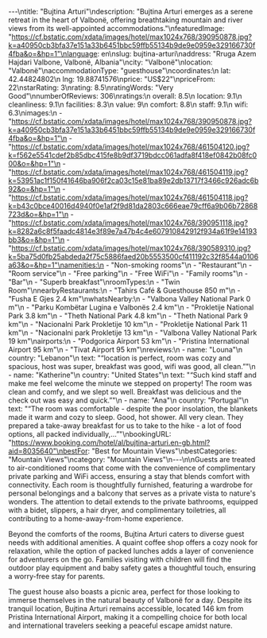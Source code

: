 ---\ntitle: "Bujtina Arturi"\ndescription: "Bujtina Arturi emerges as a serene retreat in the heart of Valbonë, offering breathtaking mountain and river views from its well-appointed accommodations."\nfeaturedImage: "https://cf.bstatic.com/xdata/images/hotel/max1024x768/390950878.jpg?k=a40950cb3bfa37e151a33b6451bbc59ffb55134b9de9e0959e329166730f4fba&o=&hp=1"\nlanguage: en\nslug: bujtina-arturi\naddress: "Rruga Azem Hajdari Valbone, Valbonë, Albania"\ncity: "Valbonë"\nlocation: "Valbonë"\naccommodationType: "guesthouse"\ncoordinates:\n  lat: 42.44824802\n  lng: 19.88741576\nprice: "US$22"\npriceFrom: 22\nstarRating: 3\nrating: 8.5\nratingWords: "Very Good"\nnumberOfReviews: 306\nratings:\n  overall: 8.5\n  location: 9.1\n  cleanliness: 9.1\n  facilities: 8.3\n  value: 9\n  comfort: 8.8\n  staff: 9.1\n  wifi: 6.3\nimages:\n  - "https://cf.bstatic.com/xdata/images/hotel/max1024x768/390950878.jpg?k=a40950cb3bfa37e151a33b6451bbc59ffb55134b9de9e0959e329166730f4fba&o=&hp=1"\n  - "https://cf.bstatic.com/xdata/images/hotel/max1024x768/461504120.jpg?k=f562e5541cdef2b85dbc415fe8b9df3719bdcc061adfa8f418ef0842b08fc000&o=&hp=1"\n  - "https://cf.bstatic.com/xdata/images/hotel/max1024x768/461504119.jpg?k=53951ac1f150f41646ba906f2ca03c15e81ba89e2db13717f3466c926adc6b92&o=&hp=1"\n  - "https://cf.bstatic.com/xdata/images/hotel/max1024x768/461504118.jpg?k=b43c0bce40016d4940f0e1af2f9d81da2803c666eae79cff6a9b06b72868723d&o=&hp=1"\n  - "https://cf.bstatic.com/xdata/images/hotel/max1024x768/390951118.jpg?k=8282a6c8f5faadc4814e3f89e7a47b4c4e607910842912f934a61f9e14193bb3&o=&hp=1"\n  - "https://cf.bstatic.com/xdata/images/hotel/max1024x768/390589310.jpg?k=5ba75d0fb25abdeda2f75c5886faed20b5553500cf411192c32f8544a0106a63&o=&hp=1"\namenities:\n  - "Non-smoking rooms"\n  - "Restaurant"\n  - "Room service"\n  - "Free parking"\n  - "Free WiFi"\n  - "Family rooms"\n  - "Bar"\n  - "Superb breakfast"\nroomTypes:\n  - "Twin Room"\nnearbyRestaurants:\n  - "Tahirs Café & Guesthouse 850 m"\n  - "Fusha E Gjes 2.4 km"\nwhatsNearby:\n  - "Valbona Valley National Park 0 m"\n  - "Parku Kombëtar Lugina e Valbonës 2.4 km"\n  - "Prokletije National Park 3.8 km"\n  - "Theth National Park 4.8 km"\n  - "Theth National Park 9 km"\n  - "Nacionalni Park Prokletije 10 km"\n  - "Prokletije National Park 11 km"\n  - "Nacionalni park Prokletije 13 km"\n  - "Valbona Valley National Park 19 km"\nairports:\n  - "Podgorica Airport 53 km"\n  - "Pristina International Airport 95 km"\n  - "Tivat Airport 95 km"\nreviews:\n  - name: "Louna"\n    country: "Lebanon"\n    text: "“location is perfect, room was cozy and spacious, host was super, breakfast was good, wifi was good, all clean.”"\n  - name: "Katherine"\n    country: "United States"\n    text: "“Such kind staff and make me feel welcome the minute we stepped on property! The room was clean and comfy, and we slept so well. Breakfast was delicious and the check out was easy and quick.”"\n  - name: "Ana"\n    country: "Portugal"\n    text: "“The room was comfortable - despite the poor insolation, the blankets made it warm and cozy to sleep. Good, hot shower. All very clean.
They prepared a take-away breakfast for us to take to the hike - a lot of food options, all packed individually,...”"\nbookingURL: "https://www.booking.com/hotel/al/bujtina-arturi.en-gb.html?aid=8035640"\nbestFor: "Best for Mountain Views"\nbestCategories: "Mountain Views"\ncategory: "Mountain Views"\n---\n\nGuests are treated to air-conditioned rooms that come with the convenience of complimentary private parking and WiFi access, ensuring a stay that blends comfort with connectivity. Each room is thoughtfully furnished, featuring a wardrobe for personal belongings and a balcony that serves as a private vista to nature's wonders. The attention to detail extends to the private bathrooms, equipped with a bidet, slippers, a hair dryer, and complimentary toiletries, all contributing to a home-away-from-home experience.

Beyond the comforts of the rooms, Bujtina Arturi caters to diverse guest needs with additional amenities. A quaint coffee shop offers a cozy nook for relaxation, while the option of packed lunches adds a layer of convenience for adventurers on the go. Families visiting with children will find the outdoor play equipment and baby safety gates a thoughtful touch, ensuring a worry-free stay for parents.

The guest house also boasts a picnic area, perfect for those looking to immerse themselves in the natural beauty of Valbonë for a day. Despite its tranquil location, Bujtina Arturi remains accessible, located 146 km from Pristina International Airport, making it a compelling choice for both local and international travelers seeking a peaceful escape amidst nature.